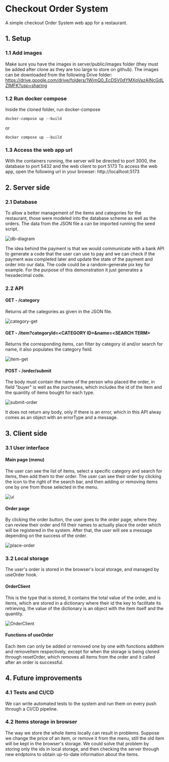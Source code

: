 # Checkout Order System
A simple checkout Order System web app for a restaurant.
## 1. Setup
### 1.1 Add images
Make sure you have the images in server/public/images folder (they must be added after clone as they are too large to store on github). The images can be downloaded from the following Drive folder: https://drive.google.com/drive/folders/1WjmQ0_EcDSV0dYMXpVazAlNcGdLZlMFK?usp=sharing

### 1.2 Run docker compose
Inside the cloned folder, run docker-compose
```console
docker-compose up --build
```

or
```console
docker compose up --build
```
### 1.3 Access the web app url
With the containers running, the server will be directed to port 3000, the database to port 5432 and the web client to port 5173
To access the web app, open the following url in your browser: http://localhost:5173

## 2. Server side

### 2.1 Database
To allow a better management of the items and categories for the restaurant, those were modeled into the database scheme as well as the orders. The data from the JSON file a can be imported running the seed script.

![db-diagram](https://github.com/user-attachments/assets/80ed0e12-5875-4681-b401-f5d7ae9e8742)

The idea behind the payment is that we would communicate with a bank API to generate a code that the user can use to pay and we can check if the payment was completed later and update the state of the payment and order into our data. The code could be a random-generate pix key for example. For the purpose of this demonstration it just generates a hexadecimal code.

### 2.2 API

#### GET - /category
Returns all the categories as given in the JSON file.

![category-get](https://github.com/user-attachments/assets/531d3aec-3ad1-4901-bbb1-267f020f7cad)

#### GET - /item?categoryId=\<CATEGORY ID>&name=\<SEARCH TERM>
Returns the corresponding items, can filter by category id and/or search for name, it also populates the category field.

![item-get](https://github.com/user-attachments/assets/091a4e28-cdad-4ddb-befb-6cd703a16302)

#### POST - /order/submit
The body must contain the name of the person who placed the order, in field "buyer" is well as the purchases, which includes the id of the item and the quantity of items bought for each type.

![submit-order](https://github.com/user-attachments/assets/87db22e3-ab1b-4778-b203-8ae5624f75b4)

It does not return any body, only if there is an error, which in this API alway comes as an object with an errorType and a message.

## 3. Client side

### 3.1 User interface

#### Main page (menu)

The user can see the list of items, select a specific category and search for items, then add them to ther order. 
The user can see their order by clicking the icon to the right of the search bar, and then adding or removing items one by one from those selected in the menu.

![ui](https://github.com/user-attachments/assets/8c1ee074-7513-4f2c-8c8d-0a984b4a7fa5)

#### Order page

By clicking the order button, the user goes to the order page, where they can review their order and fill their names to actually place the order which will be registered in the system. After that, the user will see a message depending on the success of the order.

![place-order](https://github.com/user-attachments/assets/2643a1a5-ec83-4454-ba08-ed63ee8f22ae)

### 3.2 Local storage

The user's order is stored in the browser's local storage, and managed by useOrder hook.

#### OrderClient

This is the type that is stored, it contains the total value of the order, and is items, which are stored in a dictionary where their id the key to facilitate its retrieving, the value of the dictionary is an object with the item itself and the quantity.

![OrderClient](https://github.com/user-attachments/assets/6383a590-01eb-47e5-aa5d-38a9d9604ee3)

#### Functions of useOrder

Each item can only be added or removed one by one with functions addItem and removeItem respectively, except for when the storage is being clened through resetOrder, which removes all items from the order and it called after an order is successful.

## 4. Future improvements

### 4.1 Tests and CI/CD

We can write automated tests to the system and run them on every push through a CI/CD pipeline.

### 4.2 Items storage in browser

The way we store the whole items locally can result in problems. Suppose we change the price of an item, or remove it from the menu, still the old item will be kept in the browser's storage. We could solve that problem by storing only the ids in local storage, and then checking the server through new endptoins to obtain up-to-date information about the items.
